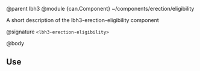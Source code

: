 @parent lbh3
@module {can.Component} ~/components/erection/eligibility <lbh3-erection-eligibility>

A short description of the lbh3-erection-eligibility component

@signature `<lbh3-erection-eligibility>`

@body

## Use

